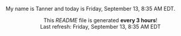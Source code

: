 My name is Tanner and today is Friday, September 13, 8:35 AM EDT.

<p align="center">This <i>README</i> file is generated <b>every 3 hours</b>!</br>Last refresh: Friday, September 13, 8:35 AM EDT<br /></p>
